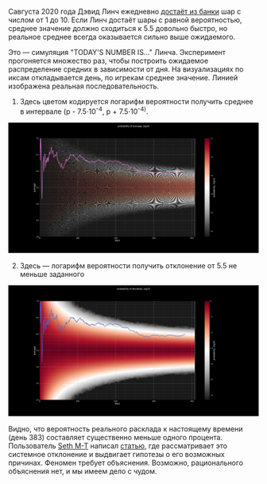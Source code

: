 Савгуста 2020 года Дэвид Линч ежедневно [достаёт из банки](https://youtube.com/playlist?list=PLTPQcjlcvvXFtR0R91Gh5j9Xi8cq0oN3Y) шар с числом от 1 до 10. Если Линч достаёт шары с равной вероятностью, среднее значение должно сходиться к 5.5 довольно быстро, но реальное среднее всегда оказывается сильно выше ожидаемого.

Это — симуляция "TODAY'S NUMBER IS..." Линча. Эксперимент прогоняется множество раз, чтобы построить ожидаемое 
распределение средних в зависимости от дня. На визуализациях по иксам откладывается день, по игрекам среднее значение. Линией изображена реальная последовательность. 

1. Здесь цветом кодируется логарифм вероятности получить среднее в интервале <nobr>(p - 7.5⋅10<sup>-4</sup>, p + 7.5⋅10<sup>-4)</nobr>.

![example](images/hit.png)

2. Здесь — логарифм вероятности получить отклонение от 5.5 не меньше заданного

![example](images/dev.png)

Видно, что вероятность реального расклада к настоящему времени (день 383) составляет существенно меньше одного процента. Пользователь [Seth M-T](https://www.youtube.com/channel/UCVm0NV9XOmjo_GqX8_GfW7Q) написал [статью](https://drive.google.com/file/d/1phGBTZJZRy2cFML8pyKix1taXj0col0V/view), где рассматривает это системное отклонение и выдвигает гипотезы о его возможных причинах. Феномен требует объяснения. Возможно, рационального объяснения нет, и мы имеем дело с чудом.